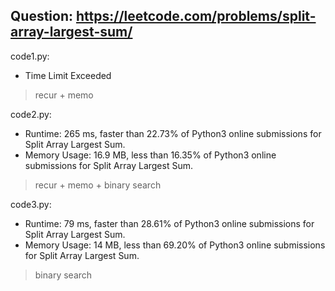 ## Question: https://leetcode.com/problems/split-array-largest-sum/

code1.py:
* Time Limit Exceeded
> recur + memo

code2.py:
* Runtime: 265 ms, faster than 22.73% of Python3 online submissions for Split Array Largest Sum.
* Memory Usage: 16.9 MB, less than 16.35% of Python3 online submissions for Split Array Largest Sum.
> recur + memo + binary search

code3.py:
* Runtime: 79 ms, faster than 28.61% of Python3 online submissions for Split Array Largest Sum.
* Memory Usage: 14 MB, less than 69.20% of Python3 online submissions for Split Array Largest Sum.
> binary search